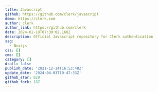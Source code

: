 ```yaml
---
title: Javascript
github: https://github.com/clerk/javascript
demo: https://clerk.com
author: clerk
author_link: https://github.com/clerk
date: 2024-02-18T07:39:02.160Z
description: Official Javascript repository for Clerk authentication
ssg:
  - Nextjs
css: []
cms: []
category: []
draft: false
publish_date: '2021-12-14T16:53:48Z'
update_date: '2024-04-03T19:47:33Z'
github_star: 829
github_fork: 187
---
```

